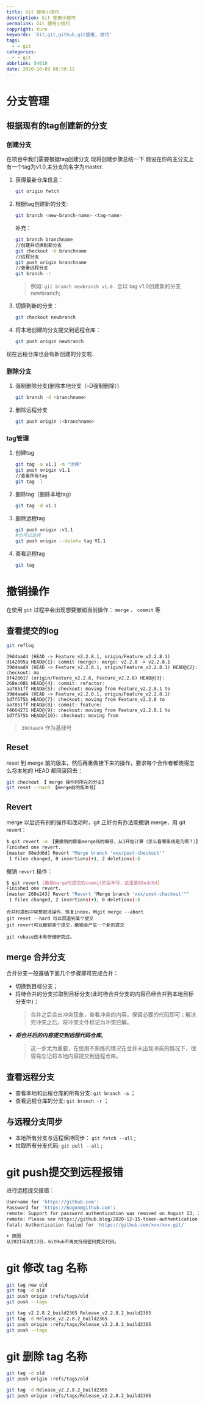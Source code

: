 ```yaml
---
title: Git 使用小技巧
description: Git 使用小技巧
permalink: Git 使用小技巧
copyright: ture
keywords: 'Git,git,github,git使用, 技巧'
tags:
  - - git
categories:
  - - git
abbrlink: 54010
date: 2020-10-09 08:59:12
---
```


# 分支管理

## 根据现有的tag创建新的分支
### 创建分支

在项目中我们需要根据tag创建分支.现将创建步骤总结一下.假设在你的主分支上有一个tag为v1.0,主分支的名字为master.

1. 获得最新仓库信息：
	```Bash
	git origin fetch
	```

2. 根据tag创建新的分支:
	```Bash
	git branch <new-branch-name> <tag-name>
	```

	补充：
	```Bash
	git branch branchname
	//创建并切换到新分支
	git checkout -b branchname
	//远程分支
	git push origin branchname
	//查看远程分支
	git branch -r
	```

	>例如:	```git branch newbranch v1.0``` . 会以 tag v1.0创建新的分支newbranch;


<!-- more -->

3. 切换到新的分支：
	```Bash
	git checkout newbranch
	```

4. 将本地创建的分支提交到远程仓库：
	```Bash
	git push origin newbranch
	```

现在远程仓库也会有新创建的分支啦.

### 删除分支
1. 强制删除分支(删除本地分支（-D强制删除）)
	```Bash
	git branch -d <branchname>
	```
2. 删除远程分支
	```Bash
	git push origin :<branchname>
	```

### tag管理

1. 创建tag
	```Bash
	git tag -a v1.1 -m "注释"
	git push origin v1.1
	//查看所有tag
	git tag -l
	```
2. 删除tag（删除本地tag）
	```Bash
	git tag -d v1.1
	```
3. 删除远程tag
	```Bash
	git push origin :v1.1 
	#也可以这样
	git push origin --delete tag V1.1
	```

4. 查看远程tag
	```Bash
	git tag
	```

# 撤销操作

在使用 ```git``` 过程中会出现想要撤销当前操作： ```merge``` 、 ```commit``` 等

## 查看提交的log

```Bash
git reflog
```

```
39d4aad4 (HEAD -> Feature_v2.2.8.1, origin/Feature_v2.2.8.1) 
d142095a HEAD@{1}: commit (merge): merge: v2.2.8 -> v2.2.8.1
39d4aad4 (HEAD -> Feature_v2.2.8.1, origin/Feature_v2.2.8.1) HEAD@{2}: checkout: mo
8f428017 (origin/Feature_v2.2.8, Feature_v2.2.8) HEAD@{3}:
268ec08b HEAD@{4}: commit: refactor: 
aa7851ff HEAD@{5}: checkout: moving from Feature_v2.2.8.1 to 
39d4aad4 (HEAD -> Feature_v2.2.8.1, origin/Feature_v2.2.8.1) 
1d7f575b HEAD@{7}: checkout: moving from Feature_v2.2.8 to 
aa7851ff HEAD@{8}: commit: feature:
f4664271 HEAD@{9}: checkout: moving from Feature_v2.2.8.1 to 
1d7f575b HEAD@{10}: checkout: moving from 
```

> `39d4aad4` 作为基线号

## Reset
reset 到 merge 前的版本，然后再重做接下来的操作，要求每个合作者都晓得怎么将本地的 HEAD 都回滚回去：

```Bash
git checkout 【 merge 操作时所在的分支】
git reset --hard 【merge前的版本号】
```

## Revert

merge 以后还有别的操作和改动时，git 正好也有办法能撤销 merge，用 git revert：

```Bash
$ git revert -m 【要撤销的那条merge线的编号，从1开始计算（怎么看哪条线是几啊？）】 【merge前的版本号】
Finished one revert.
[master 88edd6d] Revert "Merge branch 'xxx/post-checkout'"
 1 files changed, 0 insertions(+), 2 deletions(-)
```

撤销 ```revert``` 操作：

```Bash
$ git revert [撤销merge时提交的commit的版本号，这里是88edd6d]
Finished one revert.
[master 268e243] Revert "Revert "Merge branch 'xxx/post-checkout'""
 1 files changed, 2 insertions(+), 0 deletions(-)
```

```
合并时遇到冲突想取消操作，恢复index，用git merge --abort
git reset --hard 可以回退到某个提交
git revert可以撤销某个提交，撤销会产生一个新的提交

git rebase还木有仔细研究过。
```

## merge 合并分支
合并分支一般遵循下面几个步骤即可完成合并：
+ 切换到目标分支；
+ 将待合并的分支拉取到目标分支(此时待合并分支的内容已经合并到本地目标分支中)；
	> 合并之后会出冲突现象，查看冲突的内容，保留必要的代码即可；解决完冲突之后，将冲突文件标记为冲突已解。
+ ***将合并后的内容提交到远程代码仓库***。
	> 这一步尤为重要，在使用不熟练的情况在合并未出现冲突的情况下，很容易忘记将本地内容提交到远程仓库。
	
## 查看远程分支
+ 查看本地和远程仓库的所有分支: `git branch -a` ；
+ 查看远程仓库的分支: `git branch -r` ；

## 与远程分支同步
+ 本地所有分支与远程保持同步： `git fetch --all` ;
+ 拉取所有分支代码: `git pull --all` ;

# git push提交到远程报错
进行远程提交报错：
```Bash
Username for 'https://github.com': 
Password for 'https://Bogon@github.com':
remote: Support for password authentication was removed on August 13, 2021. Please use a personal access token instead.
remote: Please see https://github.blog/2020-12-15-token-authentication-requirements-for-git-operations/ for more information.
fatal: Authentication failed for 'https://github.com/xxx/xxx.git/'

+ 原因
从2021年8月13日，GitHub不再支持用密码提交代码。
```

# git 修改 tag 名称

```Bash
git tag new old
git tag -d old
git push origin :refs/tags/old
git push --tags
```

```Bash
git tag v2.2.8.2_build2365 Release_v2.2.8.2_build2365
git tag -d Release_v2.2.8.2_build2365
git push origin :refs/tags/Release_v2.2.8.2_build2365
git push --tags
```

# git 删除 tag 名称

```Bash
git tag -d old
git push origin :refs/tags/old
```

```Bash
git tag -d Release_v2.2.8.2_build2365
git push origin :refs/tags/Release_v2.2.8.2_build2365
```
